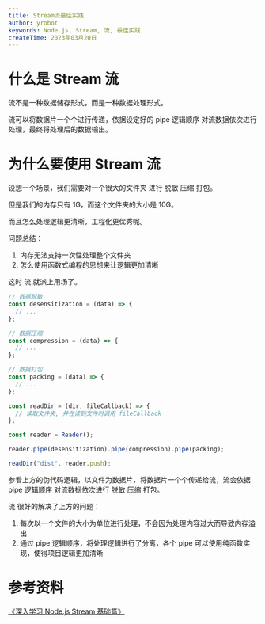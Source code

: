 ```yaml
---
title: Stream流最佳实践
author: yrobot
keywords: Node.js, Stream, 流, 最佳实践
createTime: 2023年03月20日
---
```


# 什么是 Stream 流

流不是一种数据储存形式，而是一种数据处理形式。

流可以将数据片一个个进行传递，依据设定好的 pipe 逻辑顺序 对流数据依次进行处理，最终将处理后的数据输出。

# 为什么要使用 Stream 流

设想一个场景，我们需要对一个很大的文件夹 进行 脱敏 压缩 打包。

但是我们的内存只有 1G，而这个文件夹的大小是 10G。

而且怎么处理逻辑更清晰，工程化更优秀呢。

问题总结：

1. 内存无法支持一次性处理整个文件夹
2. 怎么使用函数式编程的思想来让逻辑更加清晰

这时 流 就派上用场了。

```ts
// 数据脱敏
const desensitization = (data) => {
  // ...
};

// 数据压缩
const compression = (data) => {
  // ...
};

// 数据打包
const packing = (data) => {
  // ...
};

const readDir = (dir, fileCallback) => {
  // 读取文件夹, 并在读到文件时调用 fileCallback
};

const reader = Reader();

reader.pipe(desensitization).pipe(compression).pipe(packing);

readDir("dist", reader.push);
```

参看上方的伪代码逻辑，以文件为数据片，将数据片一个个传递给流，流会依据 pipe 逻辑顺序 对流数据依次进行 脱敏 压缩 打包。

流 很好的解决了上方的问题：

1. 每次以一个文件的大小为单位进行处理，不会因为处理内容过大而导致内存溢出
2. 通过 pipe 逻辑顺序，将处理逻辑进行了分离，各个 pipe 可以使用纯函数实现，使得项目逻辑更加清晰

# 参考资料

[《深入学习 Node.js Stream 基础篇》](https://github.com/semlinker/node-deep/blob/master/stream/%E6%B7%B1%E5%85%A5%E5%AD%A6%E4%B9%A0%20Node.js%20Stream%20%E5%9F%BA%E7%A1%80%E7%AF%87.md)
